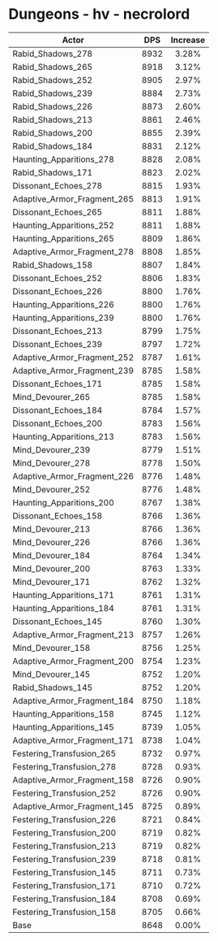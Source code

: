 # Dungeons - hv - necrolord
| Actor | DPS | Increase |
|---|:---:|:---:|
|Rabid_Shadows_278|8932|3.28%|
|Rabid_Shadows_265|8918|3.12%|
|Rabid_Shadows_252|8905|2.97%|
|Rabid_Shadows_239|8884|2.73%|
|Rabid_Shadows_226|8873|2.60%|
|Rabid_Shadows_213|8861|2.46%|
|Rabid_Shadows_200|8855|2.39%|
|Rabid_Shadows_184|8831|2.12%|
|Haunting_Apparitions_278|8828|2.08%|
|Rabid_Shadows_171|8823|2.02%|
|Dissonant_Echoes_278|8815|1.93%|
|Adaptive_Armor_Fragment_265|8813|1.91%|
|Dissonant_Echoes_265|8811|1.88%|
|Haunting_Apparitions_252|8811|1.88%|
|Haunting_Apparitions_265|8809|1.86%|
|Adaptive_Armor_Fragment_278|8808|1.85%|
|Rabid_Shadows_158|8807|1.84%|
|Dissonant_Echoes_252|8806|1.83%|
|Dissonant_Echoes_226|8800|1.76%|
|Haunting_Apparitions_226|8800|1.76%|
|Haunting_Apparitions_239|8800|1.76%|
|Dissonant_Echoes_213|8799|1.75%|
|Dissonant_Echoes_239|8797|1.72%|
|Adaptive_Armor_Fragment_252|8787|1.61%|
|Adaptive_Armor_Fragment_239|8785|1.58%|
|Dissonant_Echoes_171|8785|1.58%|
|Mind_Devourer_265|8785|1.58%|
|Dissonant_Echoes_184|8784|1.57%|
|Dissonant_Echoes_200|8783|1.56%|
|Haunting_Apparitions_213|8783|1.56%|
|Mind_Devourer_239|8779|1.51%|
|Mind_Devourer_278|8778|1.50%|
|Adaptive_Armor_Fragment_226|8776|1.48%|
|Mind_Devourer_252|8776|1.48%|
|Haunting_Apparitions_200|8767|1.38%|
|Dissonant_Echoes_158|8766|1.36%|
|Mind_Devourer_213|8766|1.36%|
|Mind_Devourer_226|8766|1.36%|
|Mind_Devourer_184|8764|1.34%|
|Mind_Devourer_200|8763|1.33%|
|Mind_Devourer_171|8762|1.32%|
|Haunting_Apparitions_171|8761|1.31%|
|Haunting_Apparitions_184|8761|1.31%|
|Dissonant_Echoes_145|8760|1.30%|
|Adaptive_Armor_Fragment_213|8757|1.26%|
|Mind_Devourer_158|8756|1.25%|
|Adaptive_Armor_Fragment_200|8754|1.23%|
|Mind_Devourer_145|8752|1.20%|
|Rabid_Shadows_145|8752|1.20%|
|Adaptive_Armor_Fragment_184|8750|1.18%|
|Haunting_Apparitions_158|8745|1.12%|
|Haunting_Apparitions_145|8739|1.05%|
|Adaptive_Armor_Fragment_171|8738|1.04%|
|Festering_Transfusion_265|8732|0.97%|
|Festering_Transfusion_278|8728|0.93%|
|Adaptive_Armor_Fragment_158|8726|0.90%|
|Festering_Transfusion_252|8726|0.90%|
|Adaptive_Armor_Fragment_145|8725|0.89%|
|Festering_Transfusion_226|8721|0.84%|
|Festering_Transfusion_200|8719|0.82%|
|Festering_Transfusion_213|8719|0.82%|
|Festering_Transfusion_239|8718|0.81%|
|Festering_Transfusion_145|8711|0.73%|
|Festering_Transfusion_171|8710|0.72%|
|Festering_Transfusion_184|8708|0.69%|
|Festering_Transfusion_158|8705|0.66%|
|Base|8648|0.00%|
